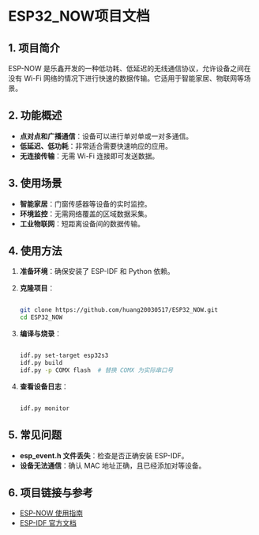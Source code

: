 # ESP32_NOW**项目文档**

## **1. 项目简介**

ESP-NOW 是乐鑫开发的一种低功耗、低延迟的无线通信协议，允许设备之间在没有 Wi-Fi 网络的情况下进行快速的数据传输。它适用于智能家居、物联网等场景。

## **2. 功能概述**

- **点对点和广播通信**：设备可以进行单对单或一对多通信。
- **低延迟、低功耗**：非常适合需要快速响应的应用。
- **无连接传输**：无需 Wi-Fi 连接即可发送数据。

## **3. 使用场景**

- **智能家居**：门窗传感器等设备的实时监控。
- **环境监控**：无需网络覆盖的区域数据采集。
- **工业物联网**：短距离设备间的数据传输。

## **4. 使用方法**

1. **准备环境**：确保安装了 ESP-IDF 和 Python 依赖。
2. **克隆项目**：
    
    ```bash
    
    git clone https://github.com/huang20030517/ESP32_NOW.git
    cd ESP32_NOW
    
    ```
    
3. **编译与烧录**：
    
    ```bash
    
    idf.py set-target esp32s3
    idf.py build
    idf.py -p COMX flash  # 替换 COMX 为实际串口号
    
    ```
    
4. **查看设备日志**：
    
    ```bash
    
    idf.py monitor
    
    ```
    

## **5. 常见问题**

- **esp_event.h 文件丢失**：检查是否正确安装 ESP-IDF。
- **设备无法通信**：确认 MAC 地址正确，且已经添加对等设备。

## **6. 项目链接与参考**

- [ESP-NOW 使用指南](https://randomnerdtutorials.com/esp-now-esp32-arduino-ide/)
- [ESP-IDF 官方文档](https://docs.espressif.com/projects/esp-idf/zh_CN/latest/)
